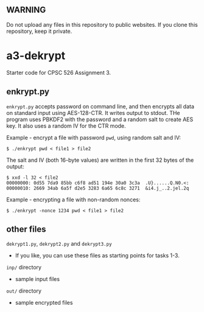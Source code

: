 ## WARNING
Do not upload any files in this repository to public websites. If you clone this repository, keep it private.



# a3-dekrypt

Starter code for CPSC 526 Assignment 3.

## enkrypt.py

`enkrypt.py` accepts password on command line, and then encrypts all data on standard input using AES-128-CTR. It writes output to stdout. THe program uses PBKDF2 with the password and a random salt to create AES key. It also uses a random IV for the CTR mode.

Example - encrypt a file with password `pwd`, using random salt and IV:
```shell
$ ./enkrypt pwd < file1 > file2
```

The salt and IV (both 16-byte values) are written in the first 32 bytes of the output:
```shell
$ xxd -l 32 < file2
00000000: 0d55 7da9 85bb c6f8 ad51 194e 30a0 3c3a  .U}......Q.N0.<:
00000010: 2669 34ab 6a5f d2e5 3283 6a65 6c8c 3271  &i4.j_..2.jel.2q
```

Example - encrypting a file with non-random nonces:
```shell
$ ./enkrypt -nonce 1234 pwd < file1 > file2
```

## other files

`dekrypt1.py`, `dekrypt2.py` and `dekrypt3.py`
* If you like, you can use these files as starting points for tasks 1-3.

`inp/` directory
* sample input files

`out/` directory
* sample encrypted files


